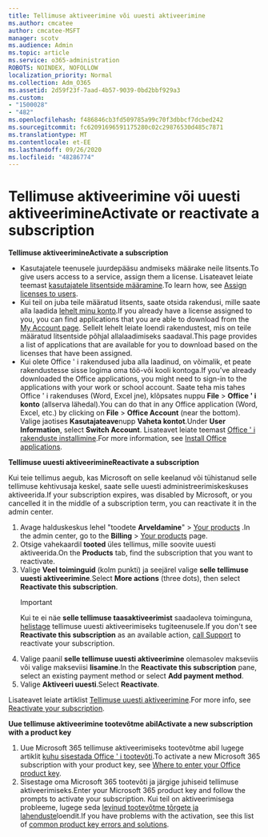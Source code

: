 ```yaml
---
title: Tellimuse aktiveerimine või uuesti aktiveerimine
ms.author: cmcatee
author: cmcatee-MSFT
manager: scotv
ms.audience: Admin
ms.topic: article
ms.service: o365-administration
ROBOTS: NOINDEX, NOFOLLOW
localization_priority: Normal
ms.collection: Adm_O365
ms.assetid: 2d59f23f-7aad-4b57-9039-0bd2bbf929a3
ms.custom:
- "1500028"
- "482"
ms.openlocfilehash: f486846cb3fd509785a99c70f3dbbcf7dcbed242
ms.sourcegitcommit: fc62091696591175280c02c29876530d485c7871
ms.translationtype: MT
ms.contentlocale: et-EE
ms.lasthandoff: 09/26/2020
ms.locfileid: "48286774"
---
```

# <a name="activate-or-reactivate-a-subscription"></a><span data-ttu-id="f7b11-102">Tellimuse aktiveerimine või uuesti aktiveerimine</span><span class="sxs-lookup"><span data-stu-id="f7b11-102">Activate or reactivate a subscription</span></span>

<span data-ttu-id="f7b11-103">**Tellimuse aktiveerimine**</span><span class="sxs-lookup"><span data-stu-id="f7b11-103">**Activate a subscription**</span></span>

- <span data-ttu-id="f7b11-104">Kasutajatele teenusele juurdepääsu andmiseks määrake neile litsents.</span><span class="sxs-lookup"><span data-stu-id="f7b11-104">To give users access to a service, assign them a license.</span></span> <span data-ttu-id="f7b11-105">Lisateavet leiate teemast [kasutajatele litsentside määramine](https://docs.microsoft.com/microsoft-365/admin/manage/assign-licenses-to-users).</span><span class="sxs-lookup"><span data-stu-id="f7b11-105">To learn how, see [Assign licenses to users](https://docs.microsoft.com/microsoft-365/admin/manage/assign-licenses-to-users).</span></span>
- <span data-ttu-id="f7b11-106">Kui teil on juba teile määratud litsents, saate otsida rakendusi, mille saate alla laadida [lehelt minu konto](https://portal.office.com/account/#installs).</span><span class="sxs-lookup"><span data-stu-id="f7b11-106">If you already have a license assigned to you, you can find applications that you are able to download from the [My Account page](https://portal.office.com/account/#installs).</span></span> <span data-ttu-id="f7b11-107">Sellelt lehelt leiate loendi rakendustest, mis on teile määratud litsentside põhjal allalaadimiseks saadaval.</span><span class="sxs-lookup"><span data-stu-id="f7b11-107">This page provides a list of applications that are available for you to download based on the licenses that have been assigned.</span></span>
- <span data-ttu-id="f7b11-108">Kui olete Office ' i rakendused juba alla laadinud, on võimalik, et peate rakendustesse sisse logima oma töö-või kooli kontoga.</span><span class="sxs-lookup"><span data-stu-id="f7b11-108">If you've already downloaded the Office applications, you might need to sign-in to the applications with your work or school account.</span></span> <span data-ttu-id="f7b11-109">Saate teha mis tahes Office ' i rakenduses (Word, Excel jne), klõpsates nuppu **File**  >  **Office ' i konto** (allserva lähedal).</span><span class="sxs-lookup"><span data-stu-id="f7b11-109">You can do that in any Office application (Word, Excel, etc.) by clicking on **File** > **Office Account** (near the bottom).</span></span> <span data-ttu-id="f7b11-110">Valige jaotises **Kasutajateave**nupp **Vaheta kontot**.</span><span class="sxs-lookup"><span data-stu-id="f7b11-110">Under **User Information**, select **Switch Account**.</span></span> <span data-ttu-id="f7b11-111">Lisateavet leiate teemast [Office ' i rakenduste installimine](https://docs.microsoft.com/microsoft-365/admin/setup/install-applications).</span><span class="sxs-lookup"><span data-stu-id="f7b11-111">For more information, see [Install Office applications](https://docs.microsoft.com/microsoft-365/admin/setup/install-applications).</span></span>

<span data-ttu-id="f7b11-112">**Tellimuse uuesti aktiveerimine**</span><span class="sxs-lookup"><span data-stu-id="f7b11-112">**Reactivate a subscription**</span></span>

<span data-ttu-id="f7b11-113">Kui teie tellimus aegub, kas Microsoft on selle keelanud või tühistanud selle tellimuse kehtivusaja keskel, saate selle uuesti administreerimiskeskuses aktiveerida.</span><span class="sxs-lookup"><span data-stu-id="f7b11-113">If your subscription expires, was disabled by Microsoft, or you cancelled it in the middle of a subscription term, you can reactivate it in the admin center.</span></span>
  
1. <span data-ttu-id="f7b11-114">Avage halduskeskus lehel "toodete **Arveldamine**"  >  [Your products](https://go.microsoft.com/fwlink/p/?linkid=842054) .</span><span class="sxs-lookup"><span data-stu-id="f7b11-114">In the admin center, go to the **Billing** > [Your products](https://go.microsoft.com/fwlink/p/?linkid=842054) page.</span></span>
2. <span data-ttu-id="f7b11-115">Otsige vahekaardil **tooted** üles tellimus, mille soovite uuesti aktiveerida.</span><span class="sxs-lookup"><span data-stu-id="f7b11-115">On the **Products** tab, find the subscription that you want to reactivate.</span></span>
3. <span data-ttu-id="f7b11-116">Valige **Veel toiminguid** (kolm punkti) ja seejärel valige **selle tellimuse uuesti aktiveerimine**.</span><span class="sxs-lookup"><span data-stu-id="f7b11-116">Select **More actions** (three dots), then select **Reactivate this subscription**.</span></span>
    > [!IMPORTANT]
    > <span data-ttu-id="f7b11-117">Kui te ei näe **selle tellimuse taasaktiveerimist** saadaoleva toiminguna, [helistage](https://docs.microsoft.com/microsoft-365/admin/contact-support-for-business-products) tellimuse uuesti aktiveerimiseks tugiteenusele.</span><span class="sxs-lookup"><span data-stu-id="f7b11-117">If you don't see **Reactivate this subscription** as an available action, [call Support](https://docs.microsoft.com/microsoft-365/admin/contact-support-for-business-products) to reactivate your subscription.</span></span>
4. <span data-ttu-id="f7b11-118">Valige paanil **selle tellimuse uuesti aktiveerimine** olemasolev makseviis või valige makseviisi **lisamine**.</span><span class="sxs-lookup"><span data-stu-id="f7b11-118">In the **Reactivate this subscription** pane, select an existing payment method or select **Add payment method**.</span></span>
5. <span data-ttu-id="f7b11-119">Valige **Aktiveeri uuesti**.</span><span class="sxs-lookup"><span data-stu-id="f7b11-119">Select **Reactivate**.</span></span>

<span data-ttu-id="f7b11-120">Lisateavet leiate artiklist [Tellimuse uuesti aktiveerimine](https://docs.microsoft.com/microsoft-365/commerce/subscriptions/reactivate-your-subscription).</span><span class="sxs-lookup"><span data-stu-id="f7b11-120">For more info, see [Reactivate your subscription](https://docs.microsoft.com/microsoft-365/commerce/subscriptions/reactivate-your-subscription).</span></span>

<span data-ttu-id="f7b11-121">**Uue tellimuse aktiveerimine tootevõtme abil**</span><span class="sxs-lookup"><span data-stu-id="f7b11-121">**Activate a new subscription with a product key**</span></span>

1. <span data-ttu-id="f7b11-122">Uue Microsoft 365 tellimuse aktiveerimiseks tootevõtme abil lugege artiklit [kuhu sisestada Office ' i tootevõti](https://support.office.com/article/where-to-enter-your-office-product-key-0a82e5ae-739e-4b92-a6f4-2ec780c185db).</span><span class="sxs-lookup"><span data-stu-id="f7b11-122">To activate a new Microsoft 365 subscription with your product key, see [Where to enter your Office product key](https://support.office.com/article/where-to-enter-your-office-product-key-0a82e5ae-739e-4b92-a6f4-2ec780c185db).</span></span>
2. <span data-ttu-id="f7b11-123">Sisestage oma Microsoft 365 tootevõti ja järgige juhiseid tellimuse aktiveerimiseks.</span><span class="sxs-lookup"><span data-stu-id="f7b11-123">Enter your Microsoft 365 product key and follow the prompts to activate your subscription.</span></span> <span data-ttu-id="f7b11-124">Kui teil on aktiveerimisega probleeme, lugege seda [levinud tootevõtme tõrgete ja lahenduste](https://docs.microsoft.com/microsoft-365/commerce/product-key-errors-and-solutions)loendit.</span><span class="sxs-lookup"><span data-stu-id="f7b11-124">If you have problems with the activation, see this list of [common product key errors and solutions](https://docs.microsoft.com/microsoft-365/commerce/product-key-errors-and-solutions).</span></span>